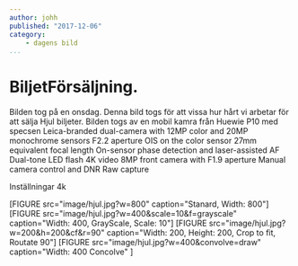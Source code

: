 ```yaml
---
author: johh
published: "2017-12-06"
category:
    - dagens bild
...
```

BiljetFörsäljning.
==================================

Bilden tog på en onsdag. Denna bild togs för att vissa hur hårt vi arbetar för att sälja Hjul biljeter. Bilden togs av en mobil kamra från Huewie P10 med specsen
Leica-branded dual-camera with 12MP color and 20MP monochrome sensors
F2.2 aperture
OIS on the color sensor
27mm equivalent focal length
On-sensor phase detection and laser-assisted AF
Dual-tone LED flash
4K video
8MP front camera with F1.9 aperture
Manual camera control and DNR Raw capture

Inställningar
4k

[FIGURE src="image/hjul.jpg?w=800" caption="Stanard, Width: 800"]
[FIGURE src="image/hjul.jpg?w=400&scale=10&f=grayscale" caption="Width: 400, GrayScale, Scale: 10"]
[FIGURE src="image/hjul.jpg?w=200&h=200&cf&r=90" caption="Width: 200, Height: 200, Crop to fit, Routate 90"]
[FIGURE src="image/hjul.jpg?w=400&convolve=draw" caption="Width: 400 Concolve" ]
